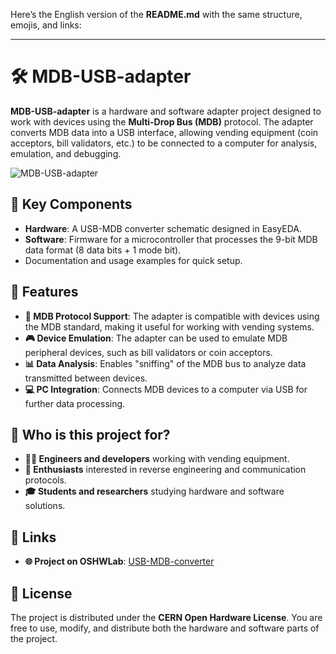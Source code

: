 Here’s the English version of the **README.md** with the same structure, emojis, and links:

---

# 🛠️ MDB-USB-adapter

**MDB-USB-adapter** is a hardware and software adapter project designed to work with devices using the **Multi-Drop Bus (MDB)** protocol. The adapter converts MDB data into a USB interface, allowing vending equipment (coin acceptors, bill validators, etc.) to be connected to a computer for analysis, emulation, and debugging.

![MDB-USB-adapter](https://image.easyeda.com/avatars/2020/7/UFIEMGeiJmp0L2moEZieOndx5QsMfkEg650LS6en.jpeg)

## 🧩 Key Components
- **Hardware**: A USB-MDB converter schematic designed in EasyEDA.
- **Software**: Firmware for a microcontroller that processes the 9-bit MDB data format (8 data bits + 1 mode bit).
- Documentation and usage examples for quick setup.

## 🚀 Features
- **🔌 MDB Protocol Support**: The adapter is compatible with devices using the MDB standard, making it useful for working with vending systems.
- **🎮 Device Emulation**: The adapter can be used to emulate MDB peripheral devices, such as bill validators or coin acceptors.
- **📊 Data Analysis**: Enables "sniffing" of the MDB bus to analyze data transmitted between devices.
- **💻 PC Integration**: Connects MDB devices to a computer via USB for further data processing.

## 👥 Who is this project for?
- **👨‍💻 Engineers and developers** working with vending equipment.
- **🔧 Enthusiasts** interested in reverse engineering and communication protocols.
- **🎓 Students and researchers** studying hardware and software solutions.

## 🔗 Links
- **🌐 Project on OSHWLab**: [USB-MDB-converter](https://oshwlab.com/shadowlamer/USB-MDB-converter)

## 📜 License
The project is distributed under the **CERN Open Hardware License**. You are free to use, modify, and distribute both the hardware and software parts of the project.
